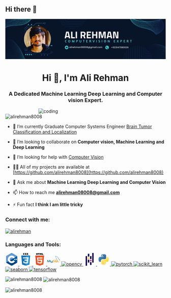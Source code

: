 ## Hi there 👋

![logo](https://github.com/alirehman8008/alirehman8008/blob/main/Banner.png)
<h1 align="center">Hi 👋, I'm Ali Rehman</h1>
<h3 align="center">A Dedicated Machine Learning Deep Learning and Computer vision Expert.</h3>

<image 	align="right" alt="coding" width="400" src="https://media.licdn.com/dms/image/D4D12AQEIyPgnGXYuuw/article-cover_image-shrink_600_2000/0/1677823166060?e=2147483647&v=beta&t=3qhRRp6Ysk2nGKYEJSzvacTOTdgoiBFkvoQFwbVKKQs">

<p align="left"> <img src="https://komarev.com/ghpvc/?username=alirehman8008&label=Profile%20views&color=0e75b6&style=flat" alt="alirehman8008" /> </p>

- 🔭 I’m currently Graduate Computer Systems Engineer [Brain Tumor Classification and Localization](https://github.com/alirehman8008/Brain-tumor-Classification-and-localization-using-Yolo-v7)

- 👯 I’m looking to collaborate on **Computer vision, Machine Learning and Deep Learning**

- 🤝 I’m looking for help with [Computer Vision](https://github.com/alirehman8008/Brain-tumor-Classification-and-localization-using-Yolo-v7)

- 👨‍💻 All of my projects are available at [https://github.com/alirehman8008](https://github.com/alirehman8008)

- 💬 Ask me about **Machine Learning Deep Learning and Computer Vision**

- 📫 How to reach me **alirehman08008@gmail.com**

- ⚡ Fun fact **I think I am little tricky**

<h3 align="left">Connect with me:</h3>
<p align="left">
<a href="https://linkedin.com/in/alirehman" target="blank"><img align="center" src="https://raw.githubusercontent.com/rahuldkjain/github-profile-readme-generator/master/src/images/icons/Social/linked-in-alt.svg" alt="alirehman" height="30" width="40" /></a>
</p>

<h3 align="left">Languages and Tools:</h3>
<p align="left"> <a href="https://www.w3schools.com/cpp/" target="_blank" rel="noreferrer"> <img src="https://raw.githubusercontent.com/devicons/devicon/master/icons/cplusplus/cplusplus-original.svg" alt="cplusplus" width="40" height="40"/> </a> <a href="https://www.w3schools.com/css/" target="_blank" rel="noreferrer"> <img src="https://raw.githubusercontent.com/devicons/devicon/master/icons/css3/css3-original-wordmark.svg" alt="css3" width="40" height="40"/> </a> <a href="https://www.w3.org/html/" target="_blank" rel="noreferrer"> <img src="https://raw.githubusercontent.com/devicons/devicon/master/icons/html5/html5-original-wordmark.svg" alt="html5" width="40" height="40"/> </a> <a href="https://www.mysql.com/" target="_blank" rel="noreferrer"> <img src="https://raw.githubusercontent.com/devicons/devicon/master/icons/mysql/mysql-original-wordmark.svg" alt="mysql" width="40" height="40"/> </a> <a href="https://opencv.org/" target="_blank" rel="noreferrer"> <img src="https://www.vectorlogo.zone/logos/opencv/opencv-icon.svg" alt="opencv" width="40" height="40"/> </a> <a href="https://pandas.pydata.org/" target="_blank" rel="noreferrer"> <img src="https://raw.githubusercontent.com/devicons/devicon/2ae2a900d2f041da66e950e4d48052658d850630/icons/pandas/pandas-original.svg" alt="pandas" width="40" height="40"/> </a> <a href="https://www.python.org" target="_blank" rel="noreferrer"> <img src="https://raw.githubusercontent.com/devicons/devicon/master/icons/python/python-original.svg" alt="python" width="40" height="40"/> </a> <a href="https://pytorch.org/" target="_blank" rel="noreferrer"> <img src="https://www.vectorlogo.zone/logos/pytorch/pytorch-icon.svg" alt="pytorch" width="40" height="40"/> </a> <a href="https://scikit-learn.org/" target="_blank" rel="noreferrer"> <img src="https://upload.wikimedia.org/wikipedia/commons/0/05/Scikit_learn_logo_small.svg" alt="scikit_learn" width="40" height="40"/> </a> <a href="https://seaborn.pydata.org/" target="_blank" rel="noreferrer"> <img src="https://seaborn.pydata.org/_images/logo-mark-lightbg.svg" alt="seaborn" width="40" height="40"/> </a> <a href="https://www.tensorflow.org" target="_blank" rel="noreferrer"> <img src="https://www.vectorlogo.zone/logos/tensorflow/tensorflow-icon.svg" alt="tensorflow" width="40" height="40"/> </a> </p>

<p><img align="left" src="https://github-readme-stats.vercel.app/api/top-langs?username=alirehman8008&show_icons=true&locale=en&layout=compact" alt="alirehman8008" /></p>

<p>&nbsp;<img align="center" src="https://github-readme-stats.vercel.app/api?username=alirehman8008&show_icons=true&locale=en" alt="alirehman8008" /></p>

<p><img align="center" src="https://github-readme-streak-stats.herokuapp.com/?user=alirehman8008&" alt="alirehman8008" /></p>


<!--
**alirehman8008/alirehman8008** is a ✨ _special_ ✨ repository because its `README.md` (this file) appears on your GitHub profile.

Here are some ideas to get you started:

- 🔭 I’m currently working on ...
- 🌱 I’m currently learning ...
- 👯 I’m looking to collaborate on ...
- 🤔 I’m looking for help with ...
- 💬 Ask me about ...
- 📫 How to reach me: ...
- 😄 Pronouns: ...
- ⚡ Fun fact: ...
-->
